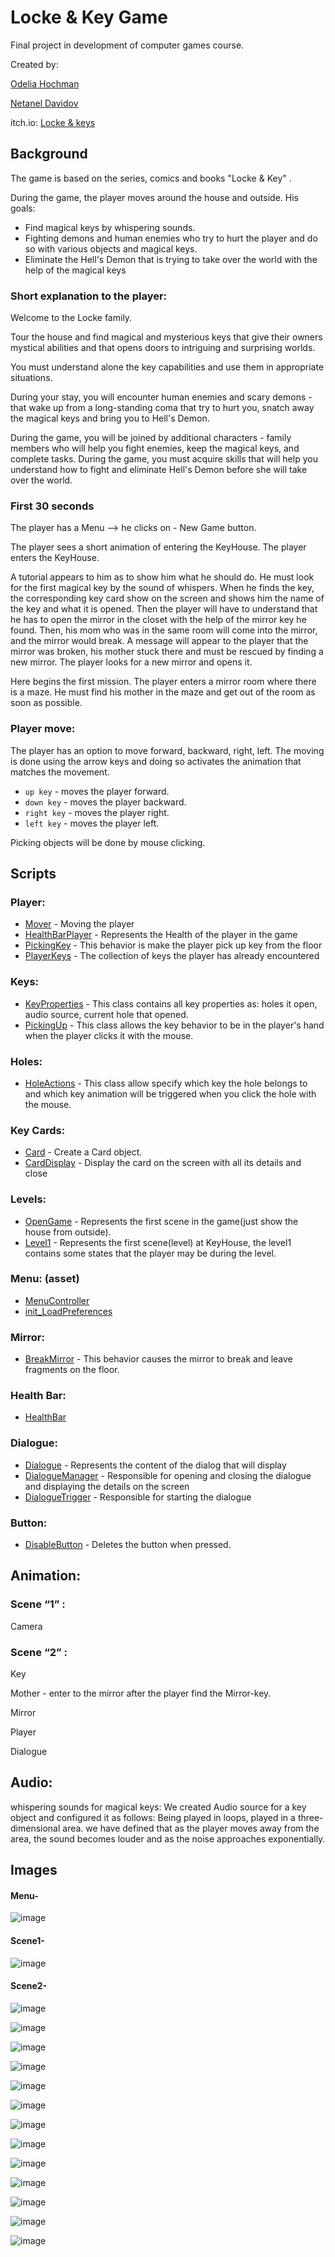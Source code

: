 # Locke & Key Game

Final project in development of computer games course.

Created by:

[Odelia Hochman](https://github.com/OdeliaHochman)

[Netanel Davidov](https://github.com/netanel208)

itch.io: [Locke & keys](https://netanel-davidov.itch.io/locke-keys)

## Background
The game is based on the series, comics and books "Locke & Key" .

During the game, the player moves around the house and outside.
His goals:
- Find magical keys by whispering sounds.
- Fighting demons and human enemies who try to hurt the player and do so with various objects and magical keys.
- Eliminate the Hell's Demon that is trying to take over the world with the help of the magical keys

### Short explanation to the player:

Welcome to the Locke family. 

Tour the house and find magical and mysterious keys that give their owners mystical abilities and that opens doors to intriguing and surprising worlds. 

You must understand alone the key capabilities and use them in appropriate situations.

During your stay, you will encounter human enemies and scary demons - that wake up from a long-standing coma that try to hurt you,
snatch away the magical keys and bring you to Hell's Demon. 

During the game, you will be joined by additional characters - family members who will help you fight enemies, keep the magical keys, and complete tasks.
During the game, you must acquire skills that will help you understand how to fight and eliminate Hell's Demon before she will take over the world.


### First 30 seconds
The player has a Menu --> he clicks on -  New Game button.

The player sees a short animation of entering the KeyHouse.
The player enters the KeyHouse.

A tutorial appears to him as to show him what he should do.
He must look for the first magical key by the sound of whispers.
When he finds the key, the corresponding key card show on the screen  and shows him the name of the key and what it is opened. 
Then the player will have to understand that he has to open the mirror in the closet with the help of the mirror key he found.
Then, his mom who was in the same room will come into the mirror, and the mirror would break.
A message will appear to the player that the mirror was broken, his mother stuck there and must be rescued by finding a new mirror.
The player looks for a new mirror and opens it.

Here begins the first mission. 
The player enters a mirror room where there is a maze. 
He must find his mother in the maze and get out of the room as soon as possible.

 
 
 
 
### Player move:
The player has an option to move forward, backward, right, left. The moving is done using the arrow keys and doing so activates the animation that matches the movement.

- `up key` - moves the player forward.
- `down key` - moves the player backward.
- `right key` - moves the player right.
- `left key` - moves the player left.

Picking  objects will be done by  mouse clicking.


## Scripts
### Player:
- [Mover](https://github.com/OdeliaHochman/gamedev-Locke-and-Key-Game/blob/master/scripts/Player/Mover.cs) - Moving the player
- [HealthBarPlayer](https://github.com/OdeliaHochman/gamedev-Locke-and-Key-Game/blob/master/scripts/Player/HealthBarPlayer.cs) - Represents the Health of the player  in the game
- [PickingKey](https://github.com/OdeliaHochman/gamedev-Locke-and-Key-Game/blob/master/scripts/Player/PickingKey.cs) - This behavior is make the player pick up key from the floor
- [PlayerKeys](https://github.com/OdeliaHochman/gamedev-Locke-and-Key-Game/blob/master/scripts/Player/PlayerKeys.cs) - The collection of keys the player has already encountered

### Keys:
- [KeyProperties](https://github.com/OdeliaHochman/gamedev-Locke-and-Key-Game/blob/master/scripts/keys/KeyProperties.cs) - This class contains all key properties as: holes it open, audio source, current hole that opened. 
- [PickingUp](https://github.com/OdeliaHochman/gamedev-Locke-and-Key-Game/blob/master/scripts/keys/PickingUp.cs) - This class allows the key behavior to be in the player's hand when the player clicks it with the mouse. 

### Holes:
- [HoleActions](https://github.com/OdeliaHochman/gamedev-Locke-and-Key-Game/blob/master/scripts/Holes/HoleActions.cs) - This class allow specify which key the hole belongs to and which key animation will be triggered when you click the hole with the mouse.

### Key Cards:
- [Card](https://github.com/OdeliaHochman/gamedev-Locke-and-Key-Game/blob/master/scripts/KeyCards/Card.cs) - Create a Card object.
- [CardDisplay](https://github.com/OdeliaHochman/gamedev-Locke-and-Key-Game/blob/master/scripts/KeyCards/CardDisplay.cs) - Display the card on the screen with all its details and close

### Levels:
- [OpenGame](https://github.com/OdeliaHochman/gamedev-Locke-and-Key-Game/blob/master/scripts/Levels/OpenGame.cs) - Represents the first scene in the game(just show the house from outside).
- [Level1](https://github.com/OdeliaHochman/gamedev-Locke-and-Key-Game/blob/master/scripts/Levels/Level1.cs) - Represents the first scene(level) at KeyHouse, the level1 contains some states that the player may be during the level.


### Menu: (asset)
- [MenuController](https://github.com/OdeliaHochman/gamedev-Locke-and-Key-Game/blob/master/scripts/MenuScripts/MenuController.cs)
- [init_LoadPreferences](https://github.com/OdeliaHochman/gamedev-Locke-and-Key-Game/blob/master/scripts/MenuScripts/Init_LoadPreferences.cs)

### Mirror:
- [BreakMirror](https://github.com/OdeliaHochman/gamedev-Locke-and-Key-Game/blob/master/scripts/Mirrors/BreakMirror.cs) - This behavior causes the mirror to break and leave fragments on the floor.


### Health Bar:
- [HealthBar](https://github.com/OdeliaHochman/gamedev-Locke-and-Key-Game/blob/master/scripts/HealthBar.cs)


### Dialogue:
- [Dialogue](https://github.com/OdeliaHochman/gamedev-Locke-and-Key-Game/blob/master/scripts/Dialogue/Dialogue.cs
) - Represents the content of the dialog that will display
- [DialogueManager](https://github.com/OdeliaHochman/gamedev-Locke-and-Key-Game/blob/master/scripts/Dialogue/DialogueManager.cs
) - Responsible for opening and closing the dialogue and displaying the details on the screen
- [DialogueTrigger](https://github.com/OdeliaHochman/gamedev-Locke-and-Key-Game/blob/master/scripts/Dialogue/DialogueTrigger.cs
) - Responsible for starting the dialogue


### Button:
- [DisableButton](https://github.com/OdeliaHochman/gamedev-Locke-and-Key-Game/blob/master/scripts/DisableButton.cs) - Deletes the button when pressed.


## Animation:

### Scene “1” : 

Camera

### Scene “2” :

Key

Mother - enter to the mirror after the player find the Mirror-key.

Mirror

Player

Dialogue


## Audio:
whispering sounds for magical keys:
We created Audio source for a key object and configured it as follows: Being played in loops, played in a three-dimensional area.
we have defined that as the player moves away from the area, the sound becomes louder and as the noise approaches exponentially.


## Images
#### Menu-

![image](https://user-images.githubusercontent.com/45036697/83566172-3f730980-a528-11ea-909e-1e90241bd23c.png)


#### Scene1-

![image](https://user-images.githubusercontent.com/45036697/83566280-6f221180-a528-11ea-97ad-5a9ce648e0c8.png)


#### Scene2-

![image](https://user-images.githubusercontent.com/45036697/83566372-94168480-a528-11ea-9f28-4ba84f70a58c.png)

![image](https://user-images.githubusercontent.com/45036697/83566438-ab557200-a528-11ea-91e1-fb0ba4d73814.png)

![image](https://user-images.githubusercontent.com/45036697/83566490-c2945f80-a528-11ea-9200-4ed5135d02ea.png)

![image](https://user-images.githubusercontent.com/45036697/83566615-f66f8500-a528-11ea-8454-c396666beb45.png)

![image](https://user-images.githubusercontent.com/45036697/83566650-04bda100-a529-11ea-8e1f-930eee9a519b.png)

![image](https://user-images.githubusercontent.com/45036697/83566691-1606ad80-a529-11ea-99ac-ca1394a4879b.png)

![image](https://user-images.githubusercontent.com/45036697/83566728-23bc3300-a529-11ea-9dd0-ece4a1e68d2a.png)

![image](https://user-images.githubusercontent.com/45036697/83566816-44848880-a529-11ea-8f9d-8b45ece83274.png)

![image](https://user-images.githubusercontent.com/45036697/83567153-d42a3700-a529-11ea-9e6f-f759d57af2d2.png)

![image](https://user-images.githubusercontent.com/45036697/83566863-5b2adf80-a529-11ea-9e9e-626b540fe09e.png)

![image](https://user-images.githubusercontent.com/45036697/83567283-06d42f80-a52a-11ea-8971-3d4620760403.png)

![image](https://user-images.githubusercontent.com/45036697/83567304-10f62e00-a52a-11ea-8790-a872dbebf24a.png)

![image](https://user-images.githubusercontent.com/45036697/83568193-6f6fdc00-a52b-11ea-9b0a-c569ecafd343.png)

